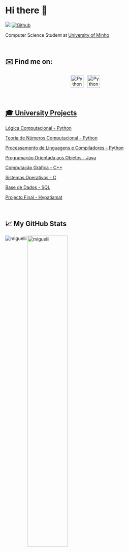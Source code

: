 <h1 align="left"> Hi there 👋</h1>

![](https://visitor-badge.laobi.icu/badge?page_id=miguelii.miguelii)
[![Github](https://img.shields.io/github/followers/miguelii?label=Follow&style=social)](https://github.com/miguelii)
<br />
<p>
Computer Science Student at <a href="https://www.uminho.pt/EN/Pages/default.aspx">University of Minho</a>
</br>
</p>

<br/>

<h2 align="left">✉️ Find me on:</h2>

<p align="center">
 <a href="https://www.linkedin.com/in/miguelgoncalves18/" target="_blank" rel="noopener noreferrer"> <img src="https://cdn.jsdelivr.net/npm/simple-icons@v3/icons/linkedin.svg" alt="Python" height="40" style="vertical-align:top; margin:4px"></a>
 <a href="mailto:miguelgoncalves18@hotmail.com"> <img src="https://cdn.jsdelivr.net/npm/simple-icons@v3/icons/gmail.svg" alt="Python" height="40" style="vertical-align:top; margin:4px">
</p>

<br/>

 <h2 align="left">🎓 University Projects</h2>
 
 [Lógica Computacional - Python](https://github.com/Miguelii/LC-Projects)
 
 [Teoria de Números Computacional - Python](https://github.com/Miguelii/TNC)
 
 [Processamento de Linguagens e Compiladores - Python](https://github.com/Miguelii/PLC-Projects)
 
 [Programação Orientada aos Objetos - Java](https://github.com/Miguelii/POO-Project)
 
 [Computação Gráfica - C++](https://github.com/Miguelii/CG-Project)
 
 [Sistemas Operativos - C](https://github.com/Miguelii/SO-Project)
 
 [Base de Dados - SQL](https://github.com/Miguelii/BD-Project)
 
 [Projecto Final - Hypatiamat]()
 


 <br/>
 
<h2 align="left">📈 My GitHub Stats</h2>
<p><img align="left" src="https://github-readme-stats.vercel.app/api/top-langs?username=miguelii&theme=dark&show_icons=true&locale=en&layout=compact" alt="miguelii" /></p>
<p><img align="center" src="https://github-readme-stats.vercel.app/api?username=miguelii&theme=dark&count_private=true&show_icons=true" alt="miguelii" width="50%"/>


